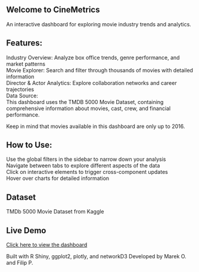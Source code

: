 ## Welcome to CineMetrics
An interactive dashboard for exploring movie industry trends and analytics.

## Features:
Industry Overview: Analyze box office trends, genre performance, and market patterns<br>
Movie Explorer: Search and filter through thousands of movies with detailed information<br>
Director & Actor Analytics: Explore collaboration networks and career trajectories<br>
Data Source:<br>
This dashboard uses the TMDB 5000 Movie Dataset, containing comprehensive information about movies, cast, crew, and financial performance.<br>

Keep in mind that movies available in this dashboard are only up to 2016.

## How to Use:
Use the global filters in the sidebar to narrow down your analysis<br>
Navigate between tabs to explore different aspects of the data<br>
Click on interactive elements to trigger cross-component updates<br>
Hover over charts for detailed information<br>

## Dataset
TMDb 5000 Movie Dataset from Kaggle

## Live Demo
[Click here to view the dashboard](https://fpodalak.shinyapps.io/ass4/)

Built with R Shiny, ggplot2, plotly, and networkD3
Developed by Marek O. and Filip P.
